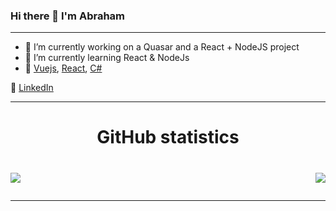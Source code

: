 ### Hi there 👋 I'm Abraham
---

- 🔭 I’m currently working on a Quasar and a React + NodeJS project
- 🌱 I’m currently learning React & NodeJs
- 💜 [Vuejs][vuejs], [React][react], [C#][csharp]

👔 [LinkedIn][linkedin]

[vuejs]:https://vuejs.org
[react]: http://reactjs.org
[csharp]: https://docs.microsoft.com/en-us/dotnet/csharp/
[linkedin]: https://www.linkedin.com/in/abraham-eishow/

---

<h1 align="center">GitHub statistics<h1>

<a href="https://github.com/Abrei852">
   <img align="center" src="https://github-readme-stats.vercel.app/api/top-langs/?username=abrei852&langs_count=10"/>
</a>
<a href="https://github.com/abrei852">
  <img align="right" src="https://github-readme-stats.vercel.app/api?username=abrei852&count_private=true&include_all_commits=true"/>
</a>

---
